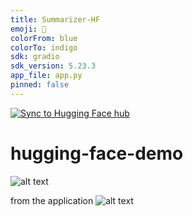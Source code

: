 ```yaml
---
title: Summarizer-HF
emoji: 🚀
colorFrom: blue
colorTo: indigo
sdk: gradio
sdk_version: 5.23.3
app_file: app.py
pinned: false
---
```

[![Sync to Hugging Face hub](https://github.com/mozaloom/hugging-face-demo/actions/workflows/main.yml/badge.svg)](https://github.com/mozaloom/hugging-face-demo/actions/workflows/main.yml)
# hugging-face-demo
![alt text](image2.png)

from the application 
![alt text](image.png)